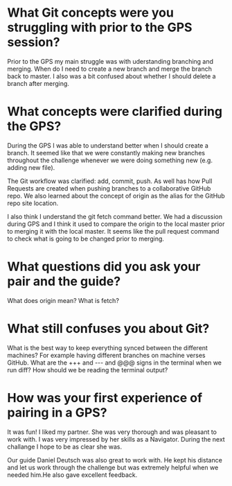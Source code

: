 # What Git concepts were you struggling with prior to the GPS session?
Prior to the GPS my main struggle was with uderstanding branching and merging. When do I need to create a new branch and merge the branch back to master. I also was a bit confused about whether I should delete a branch after merging.

# What concepts were clarified during the GPS?
During the GPS I was able to understand better when I should create a branch. It seemed like that we were constantly making new branches throughout the challenge whenever we were doing something new (e.g. adding new file).

The Git workflow was clarified: add, commit, push. As well has how Pull Requests are created when pushing branches to a collaborative GitHub repo. We also learned about the concept of origin as the alias for the GitHub repo site location.

I also think I understand the git fetch command better. We had a discussion during GPS and I think it used to compare the origin to the local master prior to merging it with the local master. It seems like the pull request command to check what is going to be changed prior to merging.

# What questions did you ask your pair and the guide?
What does origin mean? What is fetch?

# What still confuses you about Git?
What is the best way to keep everything synced between the different machines? For example having different branches on machine verses GitHub. What are the +++ and --- and @@@ signs in the terminal when we run diff? How should we be reading the terminal output?

# How was your first experience of pairing in a GPS?
It was fun! I liked my partner. She was very thorough and was pleasant to work with. I was very impressed by her skills as a Navigator. During the next challange I hope to be as clear she was.

Our guide Daniel Deutsch was also great to work with. He kept his distance and let us work through the challenge but was extremely helpful when we needed him.He also gave excellent feedback.
